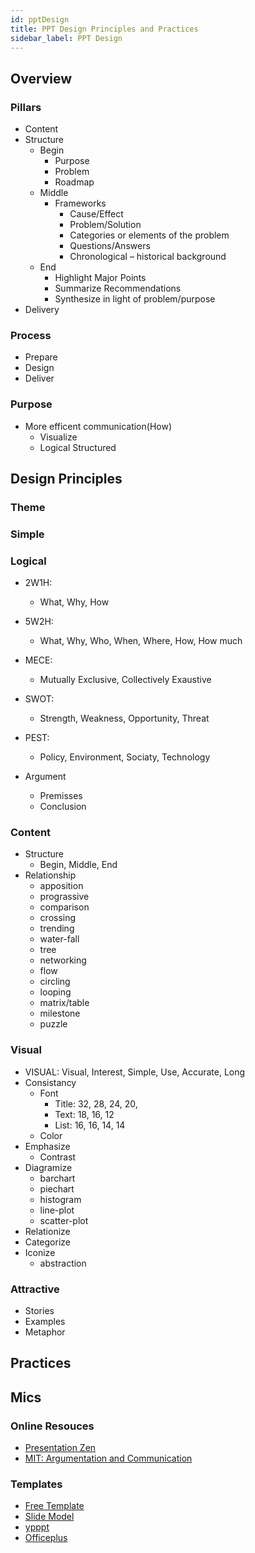 ```yaml
---
id: pptDesign
title: PPT Design Principles and Practices
sidebar_label: PPT Design
---
```


## Overview

### Pillars

- Content
- Structure
  - Begin
    - Purpose
    - Problem
    - Roadmap
  - Middle
    - Frameworks
      - Cause/Effect
      - Problem/Solution
      - Categories or elements of the problem
      - Questions/Answers
      - Chronological – historical background
  - End
    - Highlight Major Points
    - Summarize Recommendations
    - Synthesize in light of problem/purpose
- Delivery

### Process

- Prepare
- Design
- Deliver

### Purpose

- More efficent communication(How)
  - Visualize
  - Logical Structured

## Design Principles

### Theme

### Simple

### Logical

- 2W1H:
  - What, Why, How
- 5W2H:
  - What, Why, Who, When, Where, How, How much
- MECE:
  - Mutually Exclusive, Collectively Exaustive
- SWOT:
  - Strength, Weakness, Opportunity, Threat
- PEST:
  - Policy, Environment, Sociaty, Technology
- Argument

  - Premisses
  - Conclusion

### Content

- Structure
  - Begin, Middle, End
- Relationship
  - apposition
  - prograssive
  - comparison
  - crossing
  - trending
  - water-fall
  - tree
  - networking
  - flow
  - circling
  - looping
  - matrix/table
  - milestone
  - puzzle

### Visual

- VISUAL: Visual, Interest, Simple, Use, Accurate, Long
- Consistancy
  - Font
    - Title: 32, 28, 24, 20,
    - Text: 18, 16, 12
    - List: 16, 16, 14, 14
  - Color
- Emphasize
  - Contrast
- Diagramize
  - barchart
  - piechart
  - histogram
  - line-plot
  - scatter-plot
- Relationize
- Categorize
- Iconize
  - abstraction

### Attractive

- Stories
- Examples
- Metaphor

## Practices

## Mics

### Online Resouces

- [Presentation Zen](http://www.garrreynolds.com/preso-tips/)
- [MIT: Argumentation and Communication](https://ocw.mit.edu/courses/urban-studies-and-planning/11-225-argumentation-and-communication-fall-2006/lecture-notes/)

### Templates

- [Free Template](https://www.free-powerpoint-templates-design.com/)
- [Slide Model](https://slidemodel.com/free-powerpoint-templates/)
- [ypppt](http://www.ypppt.com/)
- [Officeplus](http://www.officeplus.cn/Template/Home.shtml)
